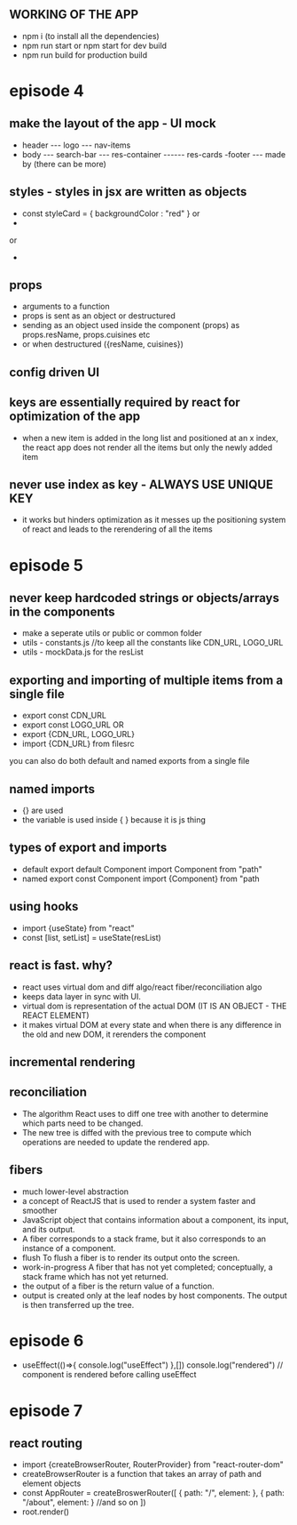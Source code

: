 ## WORKING OF THE APP
- npm i (to install all the dependencies)
- npm run start or npm start for dev build
- npm run build for production build

# episode 4

## make the layout of the app - UI mock
- header
--- logo
--- nav-items
- body
--- search-bar
--- res-container
------ res-cards
-footer
--- made by (there can be more)

## styles - styles in jsx are written as objects 
- const styleCard = {
    backgroundColor : "red"
}
or
- <div style={{backgroundColor : 'red'}}></div>
or 
- <div style={styleCard}></div>

## props
- arguments to a function
- props is sent as an object or destructured
- sending as an object 
used inside the component (props) as props.resName, props.cuisines etc
- or when destructured ({resName, cuisines})

## config driven UI

## keys are essentially required by react for optimization of the app
- when a new item is added in the long list and positioned at an x index, the react app does not render all the items but only the newly added item

## never use index as key - ALWAYS USE UNIQUE KEY
- it works but hinders optimization as it messes up the positioning system of react and leads to the rerendering of all the items

# episode 5

## never keep hardcoded strings or objects/arrays in the components
- make a seperate utils or public or common folder
- utils - constants.js //to keep all the constants like CDN_URL, LOGO_URL
- utils - mockData.js for the resList

## exporting and importing of multiple items from a single file
- export const CDN_URL 
- export const LOGO_URL
OR 
- export {CDN_URL, LOGO_URL}
- import {CDN_URL} from filesrc

you can also do both default and named exports from a single file

## named imports
- {} are used 
- the variable is used inside { } because it is js thing

## types of export and imports
- default
export default Component
import Component from "path"
- named
export const Component
import {Component} from "path

## using hooks
- import {useState} from "react"
- const [list, setList] = useState(resList)

## react is fast. why?
- react uses virtual dom and diff algo/react fiber/reconciliation algo
- keeps data layer in sync with UI.
- virtual dom is representation of the actual DOM (IT IS AN OBJECT - THE REACT ELEMENT)
- it makes virtual DOM at every state and when there is any difference in the old and new DOM, it rerenders the component

## incremental rendering

## reconciliation
- The algorithm React uses to diff one tree with another to determine which parts need to be changed.
- The new tree is diffed with the previous tree to compute which operations are needed to update the rendered app.

## fibers
- much lower-level abstraction
- a concept of ReactJS that is used to render a system faster and smoother
- JavaScript object that contains information about a component, its input, and its output.
- A fiber corresponds to a stack frame, but it also corresponds to an instance of a component.
- flush
To flush a fiber is to render its output onto the screen.
- work-in-progress
A fiber that has not yet completed; conceptually, a stack frame which has not yet returned.
- the output of a fiber is the return value of a function.
- output is created only at the leaf nodes by host components. The output is then transferred up the tree.

# episode 6
- useEffect(()=>{
        console.log("useEffect")
    },[])
    console.log("rendered")
// component is rendered before calling useEffect

# episode 7

## react routing
- import {createBrowserRouter, RouterProvider} from "react-router-dom"
- createBrowserRouter is a function that takes an array of path and element objects
- const AppRouter = createBroswerRouter([
    {
        path: "/",
        element: <App />
    },
    {
        path: "/about",
        element: <About />
    } //and so on
])
- root.render(<RouterProvider router={App} />)
